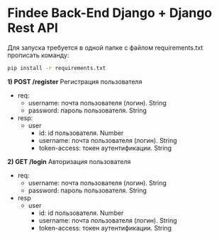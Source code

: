 # Findee Back-End Django + Django Rest API

Для запуска требуется в одной папке с файлом requirements.txt прописать команду:
```bash 
pip install -r requirements.txt
```


**1) POST /register** Регистрация пользователя
* req:
  * username: почта пользователя (логин). String
  * password: пароль пользователя. String
* resp:
  * user
    * id: id пользователя. Number
    * username: почта пользователя (логин). String
    * token-access: токен аутентификации. String

**2) GET /login** Авторизация пользователя
* req:
  * username: почта пользователя (логин). String
  * password: пароль пользователя. String
* resp
  * user
      * id: id пользователя. Number
      * username: почта пользователя (логин). String
      * token-access: токен аутентификации. String


    
